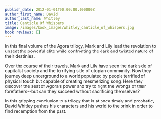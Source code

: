 ```yaml
---
publish_date: 2012-01-01T00:00:00.000000Z
author_first_name: David
author_last_name: Whitley
title: Canticle Of Whispers
image: /images/book_images/whitley_canticle_of_whispers.jpg
book_reviews: []
---
```

In this final volume of the Agora trilogy, Mark and Lily lead the revolution to unseat the powerful elite while confronting the dark and twisted nature of their destinies.

Over the course of their travels, Mark and Lily have seen the dark side of capitalist society and the terrifying side of utopian community. Now they journey deep underground to a world populated by people terrified of physical touch but capable of creating mesmerizing song. Here they discover the seat of Agora's power and try to right the wrongs of their forefathers--but can they succeed without sacrificing themselves?

In this gripping conclusion to a trilogy that is at once timely and prophetic, David Whitley pushes his characters and his world to the brink in order to find redemption from the past.